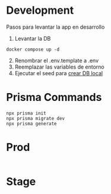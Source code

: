 
# Development
Pasos para levantar la app en desarrollo

1. Levantar la DB

````
docker compose up -d
````
2. Renombrar el .env.template a .env
3. Reemplazar las variables de entorno
4. Ejecutar el seed para [crear DB local](http://localhost:3000/api/seed)

# Prisma Commands

````
npx prisma init
npx prisma migrate dev
npx prisma generate
````
# Prod

````

````
# Stage

````

````
